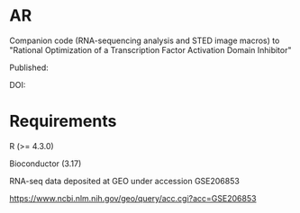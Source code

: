 # AR

Companion code (RNA-sequencing analysis and STED image macros) to "Rational Optimization of a Transcription Factor Activation Domain Inhibitor" 

Published:

DOI:

# Requirements

R (>= 4.3.0)

Bioconductor (3.17)

RNA-seq data deposited at GEO under accession GSE206853

https://www.ncbi.nlm.nih.gov/geo/query/acc.cgi?acc=GSE206853

